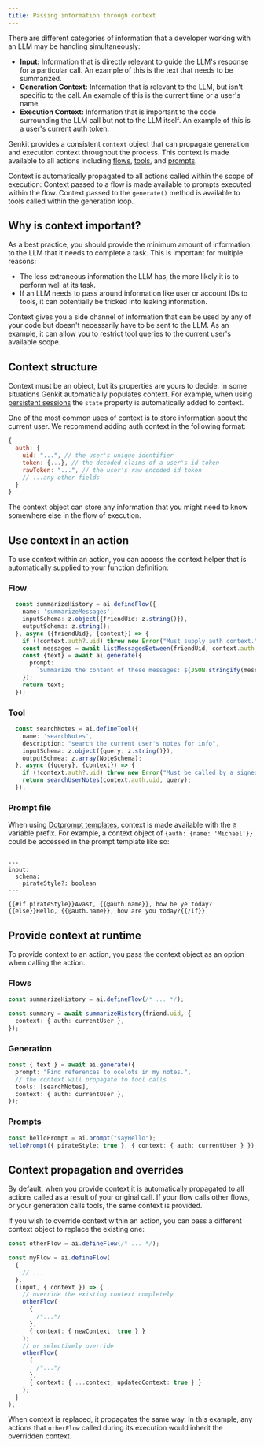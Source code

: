 ```yaml
---
title: Passing information through context
---
```


There are different categories of information that a developer working
with an LLM may be handling simultaneously:

- **Input:** Information that is directly relevant to guide the LLM's response
  for a particular call. An example of this is the text that needs to be
  summarized.
- **Generation Context:** Information that is relevant to the LLM, but isn't
  specific to the call. An example of this is the current time or a user's name.
- **Execution Context:** Information that is important to the code surrounding
  the LLM call but not to the LLM itself. An example of this is a user's
  current auth token.

Genkit provides a consistent `context` object that can propagate generation and
execution context throughout the process. This context is made available to all
actions including [flows](flows), [tools](tool-calling), and
[prompts](dotprompt).

Context is automatically propagated to all actions called within the scope of
execution: Context passed to a flow is made available to prompts executed
within the flow. Context passed to the `generate()` method is available to
tools called within the generation loop.

## Why is context important?

As a best practice, you should provide the minimum amount of information to the
LLM that it needs to complete a task. This is important for multiple reasons:

- The less extraneous information the LLM has, the more likely it is to perform
  well at its task.
- If an LLM needs to pass around information like user or account IDs to tools,
  it can potentially be tricked into leaking information.

Context gives you a side channel of information that can be used by any of your
code but doesn't necessarily have to be sent to the LLM. As an example, it can
allow you to restrict tool queries to the current user's available scope.

## Context structure

Context must be an object, but its properties are yours to decide. In some
situations Genkit automatically populates context. For example, when using
[persistent sessions](chat) the `state` property is automatically added to
context.

One of the most common uses of context is to store information about the current
user. We recommend adding auth context in the following format:

```js
{
  auth: {
    uid: "...", // the user's unique identifier
    token: {...}, // the decoded claims of a user's id token
    rawToken: "...", // the user's raw encoded id token
    // ...any other fields
  }
}
```

The context object can store any information that you might need to know
somewhere else in the flow of execution.

## Use context in an action

To use context within an action, you can access the context helper
that is automatically supplied to your function definition:

### Flow

```ts
  const summarizeHistory = ai.defineFlow({
    name: 'summarizeMessages',
    inputSchema: z.object({friendUid: z.string()}),
    outputSchema: z.string();
  }, async ({friendUid}, {context}) => {
    if (!context.auth?.uid) throw new Error("Must supply auth context.");
    const messages = await listMessagesBetween(friendUid, context.auth.uid);
    const {text} = await ai.generate({
      prompt:
        `Summarize the content of these messages: ${JSON.stringify(messages)}`,
    });
    return text;
  });
```

### Tool

```ts
  const searchNotes = ai.defineTool({
    name: 'searchNotes',
    description: "search the current user's notes for info",
    inputSchema: z.object({query: z.string()}),
    outputSchmea: z.array(NoteSchema);
  }, async ({query}, {context}) => {
    if (!context.auth?.uid) throw new Error("Must be called by a signed-in user.");
    return searchUserNotes(context.auth.uid, query);
  });
```

### Prompt file

When using [Dotprompt templates](dotprompt), context is made available with the
`@` variable prefix. For example, a context object of
`{auth: {name: 'Michael'}}` could be accessed in the prompt template like so:

```dotprompt

---
input:
  schema:
    pirateStyle?: boolean
---

{{#if pirateStyle}}Avast, {{@auth.name}}, how be ye today?{{else}}Hello, {{@auth.name}}, how are you today?{{/if}}
```

## Provide context at runtime

To provide context to an action, you pass the context object as an option
when calling the action.

### Flows

```ts
const summarizeHistory = ai.defineFlow(/* ... */);

const summary = await summarizeHistory(friend.uid, {
  context: { auth: currentUser },
});
```

### Generation

```ts
const { text } = await ai.generate({
  prompt: "Find references to ocelots in my notes.",
  // the context will propagate to tool calls
  tools: [searchNotes],
  context: { auth: currentUser },
});
```

### Prompts

```ts
const helloPrompt = ai.prompt("sayHello");
helloPrompt({ pirateStyle: true }, { context: { auth: currentUser } });
```

## Context propagation and overrides

By default, when you provide context it is automatically propagated to all
actions called as a result of your original call. If your flow calls other
flows, or your generation calls tools, the same context is provided.

If you wish to override context within an action, you can pass a different
context object to replace the existing one:

```ts
const otherFlow = ai.defineFlow(/* ... */);

const myFlow = ai.defineFlow(
  {
    // ...
  },
  (input, { context }) => {
    // override the existing context completely
    otherFlow(
      {
        /*...*/
      },
      { context: { newContext: true } }
    );
    // or selectively override
    otherFlow(
      {
        /*...*/
      },
      { context: { ...context, updatedContext: true } }
    );
  }
);
```

When context is replaced, it propagates the same way. In this example,
any actions that `otherFlow` called during its execution would inherit the
overridden context.

